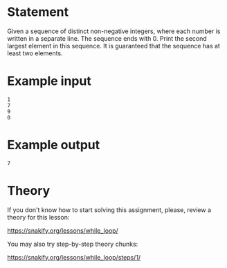 # Statement

Given a sequence of distinct non-negative integers, where each number is written in a separate line. The sequence ends with 0. Print the second largest element in this sequence. It is guaranteed that the sequence has at least two elements.

# Example input

```
1
7
9
0
```

# Example output

```
7
```

# Theory

If you don't know how to start solving this assignment, please, review a theory for this lesson:

https://snakify.org/lessons/while_loop/   


You may also try step-by-step theory chunks:

https://snakify.org/lessons/while_loop/steps/1/